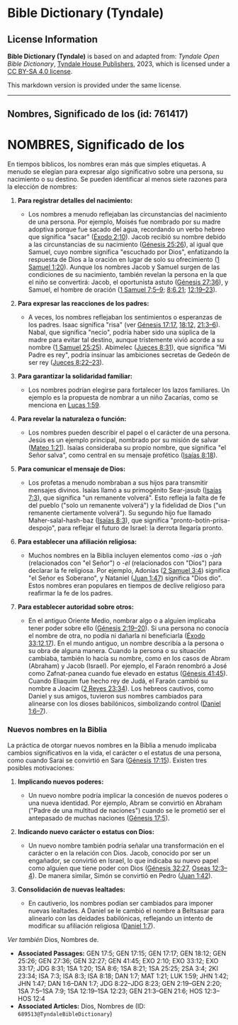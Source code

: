 # Bible Dictionary (Tyndale)

## License Information

**Bible Dictionary (Tyndale)** is based on and adapted from: _Tyndale Open Bible Dictionary_, [Tyndale House Publishers](https://tyndaleopenresources.com/), 2023, which is licensed under a [CC BY-SA 4.0 license](https://creativecommons.org/licenses/by-sa/4.0/legalcode.en).

This markdown version is provided under the same license.



--------------------------------

## Nombres, Significado de los (id: 761417)

NOMBRES, Significado de los
===========================

En tiempos bíblicos, los nombres eran más que simples etiquetas. A menudo se elegían para expresar algo significativo sobre una persona, su nacimiento o su destino. Se pueden identificar al menos siete razones para la elección de nombres:

1. **Para registrar detalles del nacimiento:**

    * Los nombres a menudo reflejaban las circunstancias del nacimiento de una persona. Por ejemplo, Moisés fue nombrado por su madre adoptiva porque fue sacado del agua, recordando un verbo hebreo que significa "sacar" ([Éxodo 2:10](https://ref.ly/Exod2:10)). Jacob recibió su nombre debido a las circunstancias de su nacimiento ([Génesis 25:26](https://ref.ly/Gen25:26)), al igual que Samuel, cuyo nombre significa "escuchado por Dios", enfatizando la respuesta de Dios a la oración en lugar de solo su ofrecimiento ([1 Samuel 1:20](https://ref.ly/1Sam1:20)). Aunque los nombres Jacob y Samuel surgen de las condiciones de su nacimiento, también revelan la persona en la que el niño se convertirá: Jacob, el oportunista astuto ([Génesis 27:36](https://ref.ly/Gen27:36)), y Samuel, el hombre de oración ([1 Samuel 7:5–9](https://ref.ly/1Sam7:5-1Sam7:9); [8:6,21](https://ref.ly/1Sam8:6); [12:19–23](https://ref.ly/1Sam12:19-1Sam12:23)).
2. **Para expresar las reacciones de los padres:**

    * A veces, los nombres reflejaban los sentimientos o esperanzas de los padres. Isaac significa "risa" (ver [Génesis 17:17,](https://ref.ly/Gen17:17) [18:12,](https://ref.ly/Gen18:12) [21:3–6](https://ref.ly/Gen21:3-Gen21:6)). Nabal, que significa "necio", podría haber sido una súplica de la madre para evitar tal destino, aunque tristemente vivió acorde a su nombre ([1 Samuel 25:25](https://ref.ly/1Sam25:25)). Abimelec ([Jueces 8:31](https://ref.ly/Judg8:31)), que significa "Mi Padre es rey", podría insinuar las ambiciones secretas de Gedeón de ser rey ([Jueces 8:22–23](https://ref.ly/Judg8:22-Judg8:23)).
3. **Para garantizar la solidaridad familiar:**

    * Los nombres podrían elegirse para fortalecer los lazos familiares. Un ejemplo es la propuesta de nombrar a un niño Zacarías, como se menciona en [Lucas 1:59](https://ref.ly/Luke1:59).
4. **Para revelar la naturaleza o función:**

    * Los nombres pueden describir el papel o el carácter de una persona. Jesús es un ejemplo principal, nombrado por su misión de salvar ([Mateo 1:21](https://ref.ly/Matt1:21)). Isaías consideraba su propio nombre, que significa "el Señor salva", como central en su mensaje profético ([Isaías 8:18](https://ref.ly/Isa8:18)).
5. **Para comunicar el mensaje de Dios:**

    * Los profetas a menudo nombraban a sus hijos para transmitir mensajes divinos. Isaías llamó a su primogénito Sear\-jasub ([Isaías 7:3](https://ref.ly/Isa7:3)), que significa "un remanente volverá". Esto refleja la falta de fe del pueblo ("solo un remanente volverá") y la fidelidad de Dios ("un remanente ciertamente volverá"). Su segundo hijo fue llamado Maher\-salal\-hash\-baz ([Isaías 8:3](https://ref.ly/Isa8:3)), que significa "pronto\-botín\-prisa\-despojo", para reflejar el futuro de Israel: la derrota llegaría pronto.
6. **Para establecer una afiliación religiosa:**

    * Muchos nombres en la Biblia incluyen elementos como \-*ias* o *\-jah* (relacionados con "el Señor") o \-*el* (relacionados con "Dios") para declarar la fe religiosa. Por ejemplo, Adonías ([2 Samuel 3:4](https://ref.ly/2Sam3:4)) significa "el Señor es Soberano", y Nataniel ([Juan 1:47](https://ref.ly/John1:47)) significa "Dios dio". Estos nombres eran populares en tiempos de declive religioso para reafirmar la fe de los padres.
7. **Para establecer autoridad sobre otros:**

    * En el antiguo Oriente Medio, nombrar algo o a alguien implicaba tener poder sobre ello ([Génesis 2:19–20](https://ref.ly/Gen2:19-Gen2:20)). Si una persona no conocía el nombre de otra, no podía ni dañarla ni beneficiarla ([Éxodo 33:12,17](https://ref.ly/Exod33:12)). En el mundo antiguo, un nombre describía a la persona o su obra de alguna manera. Cuando la persona o su situación cambiaba, también lo hacía su nombre, como en los casos de Abram (Abraham) y Jacob (Israel). Por ejemplo, el Faraón renombró a José como Zafnat\-panea cuando fue elevado en estatus ([Génesis 41:45](https://ref.ly/Gen41:45)). Cuando Eliaquim fue hecho rey de Judá, el Faraón cambió su nombre a Joacim ([2 Reyes 23:34](https://ref.ly/2Kgs23:34)). Los hebreos cautivos, como Daniel y sus amigos, tuvieron sus nombres cambiados para alinearse con los dioses babilónicos, simbolizando control ([Daniel 1:6–7](https://ref.ly/Dan1:6-Dan1:7)).

### Nuevos nombres en la Biblia

La práctica de otorgar nuevos nombres en la Biblia a menudo implicaba cambios significativos en la vida, el carácter o el estatus de una persona, como cuando Sarai se convirtió en Sara ([Génesis 17:15](https://ref.ly/Gen17:15)). Existen tres posibles motivaciones:

1. **Implicando nuevos poderes:**

    * Un nuevo nombre podría implicar la concesión de nuevos poderes o una nueva identidad. Por ejemplo, Abram se convirtió en Abraham ("Padre de una multitud de naciones") cuando se le prometió ser el antepasado de muchas naciones ([Génesis 17:5](https://ref.ly/Gen17:5)).
2. **Indicando nuevo carácter o estatus con Dios:**

    * Un nuevo nombre también podría señalar una transformación en el carácter o en la relación con Dios. Jacob, conocido por ser un engañador, se convirtió en Israel, lo que indicaba su nuevo papel como alguien que tiene poder con Dios ([Génesis 32:27,](https://ref.ly/Gen32:27) [Oseas 12:3–4](https://ref.ly/Hos12:3-Hos12:4)). De manera similar, Simón se convirtió en Pedro ([Juan 1:42](https://ref.ly/John1:42)).
3. **Consolidación de nuevas lealtades:**

    * En cautiverio, los nombres podían ser cambiados para imponer nuevas lealtades. A Daniel se le cambió el nombre a Beltsasar para alinearlo con las deidades babilónicas, reflejando un intento de modificar su afiliación religiosa ([Daniel 1:7](https://ref.ly/Dan1:7)).

*Ver también* Dios, Nombres de.

* **Associated Passages:** GEN 17:5; GEN 17:15; GEN 17:17; GEN 18:12; GEN 25:26; GEN 27:36; GEN 32:27; GEN 41:45; EXO 2:10; EXO 33:12; EXO 33:17; JDG 8:31; 1SA 1:20; 1SA 8:6; 1SA 8:21; 1SA 25:25; 2SA 3:4; 2KI 23:34; ISA 7:3; ISA 8:3; ISA 8:18; DAN 1:7; MAT 1:21; LUK 1:59; JHN 1:42; JHN 1:47; DAN 1:6–DAN 1:7; JDG 8:22–JDG 8:23; GEN 2:19–GEN 2:20; 1SA 7:5–1SA 7:9; 1SA 12:19–1SA 12:23; GEN 21:3–GEN 21:6; HOS 12:3–HOS 12:4
* **Associated Articles:** Dios, Nombres de (ID: `689513@TyndaleBibleDictionary`)

